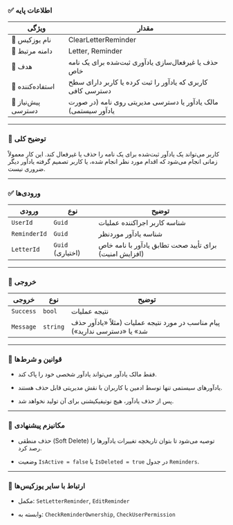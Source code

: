 ### ✅ اطلاعات پایه

|ویژگی|مقدار|
|---|---|
|🎯 نام یوزکیس|ClearLetterReminder|
|🧩 دامنه مرتبط|Letter, Reminder|
|🎯 هدف|حذف یا غیرفعال‌سازی یادآوری ثبت‌شده برای یک نامه خاص|
|👤 استفاده‌کننده|کاربری که یادآور را ثبت کرده یا کاربر دارای سطح دسترسی کافی|
|🔐 پیش‌نیاز دسترسی|مالک یادآور یا دسترسی مدیریتی روی نامه (در صورت یادآور سیستمی)|

---

### 📝 توضیح کلی

کاربر می‌تواند یک یادآور ثبت‌شده برای یک نامه را حذف یا غیرفعال کند. این کار معمولاً زمانی انجام می‌شود که اقدام مورد نظر انجام شده، یا کاربر تصمیم گرفته یادآور دیگر ضروری نیست.

---

### ✅ ورودی‌ها

|ورودی|نوع|توضیح|
|---|---|---|
|`UserId`|`Guid`|شناسه کاربر اجراکننده عملیات|
|`ReminderId`|`Guid`|شناسه یادآور موردنظر|
|`LetterId`|`Guid` (اختیاری)|برای تأیید صحت تطابق یادآور با نامه خاص (افزایش امنیت)|

---

### 🎯 خروجی

|خروجی|نوع|توضیح|
|---|---|---|
|`Success`|`bool`|نتیجه عملیات|
|`Message`|`string`|پیام مناسب در مورد نتیجه عملیات (مثلاً «یادآور حذف شد» یا «دسترسی ندارید»)|

---

### 🧠 قوانین و شرط‌ها

- فقط مالک یادآور می‌تواند یادآور شخصی خود را پاک کند.
    
- یادآورهای سیستمی تنها توسط ادمین یا کاربران با نقش مدیریتی قابل حذف هستند.
    
- پس از حذف یادآور، هیچ نوتیفیکیشنی برای آن تولید نخواهد شد.
    

---

### 🔧 مکانیزم پیشنهادی

- حذف منطقی (Soft Delete) توصیه می‌شود تا بتوان تاریخچه تغییرات یادآورها را رصد کرد.
    
- وضعیت `IsActive = false` یا `IsDeleted = true` در جدول `Reminders`.
    

---

### 🔗 ارتباط با سایر یوزکیس‌ها

- مکمل: `SetLetterReminder`, `EditReminder`
    
- وابسته به: `CheckReminderOwnership`, `CheckUserPermission`